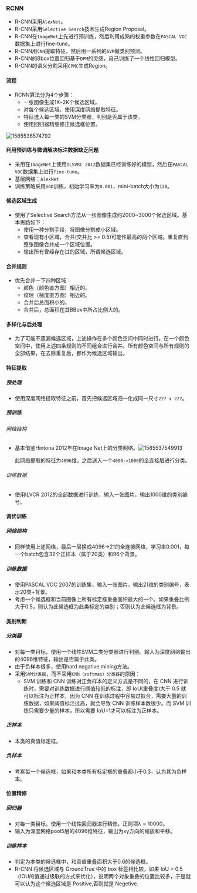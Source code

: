 ### RCNN

* R-CNN采用`AlexNet`。
* R-CNN采用`Selective Search`技术生成Region Proposal。
* R-CNN在`ImageNet`上先进行预训练，然后利用成熟的权重参数在`PASCAL VOC`数据集上进行fine-tune。
* R-CNN用`CNN`提取特征，然后用一系列的`SVM`做类别预测。
* R-CNN的Bbox位置回归基于`DPM`的灵感，自己训练了一个线性回归模型。
* R-CNN的语义分割采用`CPMC`生成Region。

####  流程

* RCNN算法分为4个步骤：
  * 一张图像生成1K~2K个候选区域。
  * 对每个候选区域，使用深度网络提取特征。
  * 特征送入每一类的SVM分类器，判别是否属于该类。
  * 使用回归器精细修正候选框位置。

![1585536574792](C:\Users\16500\AppData\Local\Temp\1585536574792.png)

#### 利用预训练与微调解决标注数据缺乏问题

* 采用在`ImageNet`上使用`ILSVRC 2012`数据集已经训练好的模型，然后在`PASCAL VOC`数据集上进行`fine-tune`。
* 基层网络：`AlexNet`
* 训练策略采用`SGD`训练，初始学习率为`0.001`，mini-batch大小为`128`。

#### 候选区域生成

* 使用了Selective Search方法从一张图像生成约2000~3000个候选区域。基本思路如下：
  * 使用一种分割手段，将图像分割成小区域。
  * 查看现有小区域，合并(交并比 >= 0.5)可能性最高的两个区域。重复直到整张图像合并成一个区域位置。
  * 输出所有曾经存在过的区域，所谓候选区域。

#### 合并规则

* 优先合并一下四种区域：
  * 颜色（颜色直方图）相近的。
  * 纹理（梯度直方图）相近的。
  * 合并后总面积小的。
  * 合并后，总面积在其BBox中所占比例大的。

#### 多样化与后处理

* 为了可能不遗漏候选区域，上述操作在多个颜色空间中同时进行。在一个颜色空间中，使用上述四条规则的不同组合进行合并。所有颜色空间与所有规则的全部结果，在去除重复后，都作为候选区域输出。

#### 特征提取

##### 预处理

* 使用深度网络提取特征之前，首先把候选区域归一化成同一尺寸`227 x 227`。

##### 预训练

###### 网络结构

* 基本借鉴Hintona 2012年在Image Net上的分类网络。![1585537549913](C:\Users\16500\AppData\Local\Temp\1585537549913.png)

  此网络提取的特征为`4096`维，之后送入一个`4096->1000`的全连接层进行分类。

###### 训练数据

* 使用ILVCR 2012的全部数据进行训练，输入一张图片，输出1000维的类别编号。

#### 调优训练

##### 网络结构

* 同样使用上述网络，最后一层换成4096->21的全连接网络，学习率0.001，每一个batch包含32个正样本（属于20类）和96个背景。

##### 训练数据

* 使用PASCAL VOC 2007的训练集，输入一张图片，输出21维的类别编号，表示20类+背景。
* 考虑一个候选框和当前图像上所有标定框重叠面积最大的一个。如果重叠比例大于0.5，则认为此候选框为此类标定的类别；否则认为此候选框为背景。

#### 类别判断

##### 分类器

* 对每一类目标，使用一个线性SVM二类分类器进行判别。输入为深度网络输出的4096维特征，输出是否属于此类。
* 由于负样本很多，使用hard negative mining方法。
* 采用`SVM分类器`，而不采用`CNN（softmax）分类器`的原因：
  * SVM 训练和 CNN 训练对正负样本的定义方式是不同的，在 CNN 进行训练时，需要对训练数据进行阈值较低的标注，即 IoU(重叠度)大于 0.5 就可以标注为正样本，因为 CNN 在训练过程中容易过拟合，需要大量的训练数据，如果阈值标注过高，就会导致 CNN 训练样本数很少。而 SVM 训练只需要少量的样本，所以需要 IoU=1才可以标注为正样本。

##### 正样本

* 本类的真值标定框。

##### 负样本

* 考察每一个候选框，如果和本类所有标定框的重叠都小于0.3，认为其为负样本。

#### 位置精修

##### 回归器

* 对每一类目标，使用一个线性回归器进行精修。正则项λ = 10000。
* 输入为深度网络pool5层的4096维特征，输出为xy方向的缩放和平移。

##### 训练样本

* 判定为本类的候选框中，和真值重叠面积大于0.6的候选框。
* R-CNN 将候选区域与 GroundTrue 中的 box 标签相比较，如果 IoU > 0.5（IOU的值通过级联的方式来优化），说明两个对象重叠的位置比较多，于是就可以认为这个候选区域是 Positive,否则就是 Negetive. 